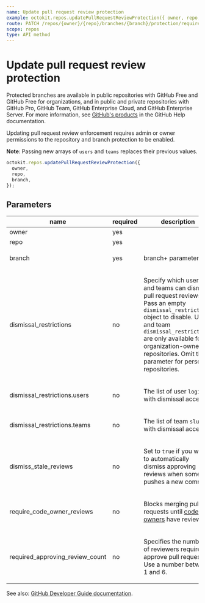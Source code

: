 ```yaml
---
name: Update pull request review protection
example: octokit.repos.updatePullRequestReviewProtection({ owner, repo, branch })
route: PATCH /repos/{owner}/{repo}/branches/{branch}/protection/required_pull_request_reviews
scope: repos
type: API method
---
```


# Update pull request review protection

Protected branches are available in public repositories with GitHub Free and GitHub Free for organizations, and in public and private repositories with GitHub Pro, GitHub Team, GitHub Enterprise Cloud, and GitHub Enterprise Server. For more information, see [GitHub's products](https://help.github.com/github/getting-started-with-github/githubs-products) in the GitHub Help documentation.

Updating pull request review enforcement requires admin or owner permissions to the repository and branch protection to be enabled.

**Note**: Passing new arrays of `users` and `teams` replaces their previous values.

```js
octokit.repos.updatePullRequestReviewProtection({
  owner,
  repo,
  branch,
});
```

## Parameters

<table>
  <thead>
    <tr>
      <th>name</th>
      <th>required</th>
      <th>description</th>
    </tr>
  </thead>
  <tbody>
    <tr><td>owner</td><td>yes</td><td>

</td></tr>
<tr><td>repo</td><td>yes</td><td>

</td></tr>
<tr><td>branch</td><td>yes</td><td>

branch+ parameter

</td></tr>
<tr><td>dismissal_restrictions</td><td>no</td><td>

Specify which users and teams can dismiss pull request reviews. Pass an empty `dismissal_restrictions` object to disable. User and team `dismissal_restrictions` are only available for organization-owned repositories. Omit this parameter for personal repositories.

</td></tr>
<tr><td>dismissal_restrictions.users</td><td>no</td><td>

The list of user `login`s with dismissal access

</td></tr>
<tr><td>dismissal_restrictions.teams</td><td>no</td><td>

The list of team `slug`s with dismissal access

</td></tr>
<tr><td>dismiss_stale_reviews</td><td>no</td><td>

Set to `true` if you want to automatically dismiss approving reviews when someone pushes a new commit.

</td></tr>
<tr><td>require_code_owner_reviews</td><td>no</td><td>

Blocks merging pull requests until [code owners](https://help.github.com/articles/about-code-owners/) have reviewed.

</td></tr>
<tr><td>required_approving_review_count</td><td>no</td><td>

Specifies the number of reviewers required to approve pull requests. Use a number between 1 and 6.

</td></tr>
  </tbody>
</table>

See also: [GitHub Developer Guide documentation](https://docs.github.com/rest/reference/repos#update-pull-request-review-protection).
